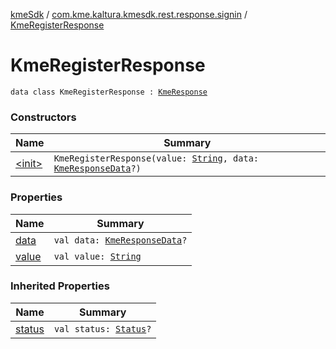 [kmeSdk](../../index.md) / [com.kme.kaltura.kmesdk.rest.response.signin](../index.md) / [KmeRegisterResponse](./index.md)

# KmeRegisterResponse

`data class KmeRegisterResponse : `[`KmeResponse`](../../com.kme.kaltura.kmesdk.rest.response/-kme-response/index.md)

### Constructors

| Name | Summary |
|---|---|
| [&lt;init&gt;](-init-.md) | `KmeRegisterResponse(value: `[`String`](https://kotlinlang.org/api/latest/jvm/stdlib/kotlin/-string/index.html)`, data: `[`KmeResponseData`](../../com.kme.kaltura.kmesdk.rest.response/-kme-response-data/index.md)`?)` |

### Properties

| Name | Summary |
|---|---|
| [data](data.md) | `val data: `[`KmeResponseData`](../../com.kme.kaltura.kmesdk.rest.response/-kme-response-data/index.md)`?` |
| [value](value.md) | `val value: `[`String`](https://kotlinlang.org/api/latest/jvm/stdlib/kotlin/-string/index.html) |

### Inherited Properties

| Name | Summary |
|---|---|
| [status](../../com.kme.kaltura.kmesdk.rest.response/-kme-response/status.md) | `val status: `[`Status`](../../com.kme.kaltura.kmesdk.rest.response/-kme-response/-status/index.md)`?` |
